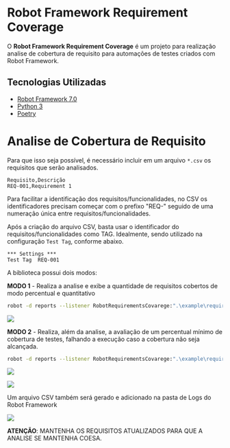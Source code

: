 # Robot Framework Requirement Coverage

O **Robot Framework Requirement Coverage** é um projeto para realização analise de cobertura de requisito para automações de testes criados com Robot Framework.

## Tecnologias Utilizadas

-  [Robot Framework 7.0](https://pypi.org/project/robotframework/7.0/)
-  [Python 3](https://www.python.org/)
-  [Poetry](https://python-poetry.org/)


# Analise de Cobertura de Requisito
Para que isso seja possível, é necessário incluir em um arquivo `*.csv` os requisitos que serão analisados.

```  csv
Requisito,Descrição
REQ-001,Requirement 1
```

Para facilitar a identificação dos requisitos/funcionalidades, no CSV os identificadores precisam começar com o prefixo "REQ-" seguido de uma numeração única entre requisitos/funcionalidades.

Após a criação do arquivo CSV, basta usar o identificador do requisitos/funcionalidades como TAG. Idealmente, sendo utilizado na configuração `Test Tag`, conforme abaixo.


``` robotframework
*** Settings ***
Test Tag  REQ-001
```

A biblioteca possui dois modos:

**MODO 1** - Realiza a analise e exibe a quantidade de requisitos cobertos de modo percentual e quantitativo

``` bash
robot -d reports --listener RobotRequirementsCovarege:".\example\requirements\requirements.csv" .\example\test\
```
![](docs/without_coverage_analysis.JPG)

**MODO 2** - Realiza, além da analise, a avaliação de um percentual mínimo de cobertura de testes, falhando a execução caso a cobertura não seja alcançada.

``` bash
robot -d reports --listener RobotRequirementsCovarege:".\example\requirements\requirements.csv":60.00 .\example\test\
```
![](docs/with_coverage_analysis_pass.JPG)

![](docs/with_coverage_analysis_fail.JPG)

Um arquivo CSV também será gerado e adicionado na pasta de Logs do Robot Framework

![](docs/covergae_csv_report.JPG)


**ATENÇÃO**: MANTENHA OS REQUISITOS ATUALIZADOS PARA QUE A ANALISE SE MANTENHA COESA.